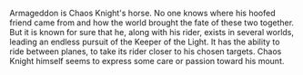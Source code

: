 Armageddon is  Chaos Knight's horse. No one knows where his hoofed friend came from and how the world brought the fate of these two together. But it is known for sure that he, along with his rider, exists in several worlds, leading an endless pursuit of the Keeper of the Light. It has the ability to ride between planes, to take its rider closer to his chosen targets. Chaos Knight himself seems to express some care or passion toward his mount.
